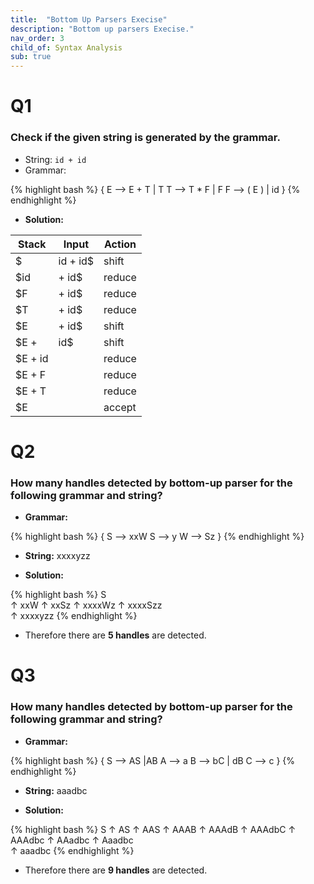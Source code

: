 ```yaml
---
title:  "Bottom Up Parsers Execise"
description: "Bottom up parsers Execise."
nav_order: 3
child_of: Syntax Analysis
sub: true
---
```


# Q1

### Check if the given string is generated by the grammar.

- String: `id + id`
- Grammar:

{% highlight bash %}
{ 
    E --> E + T | T
    T --> T * F | F
    F --> ( E ) | id
}
{% endhighlight %}

- **Solution:**

|Stack|Input|Action|
|-|-|-|
|$|id + id\$|shift|
|$id|+ id\$|reduce|
|$F|+ id\$|reduce|
|$T|+ id\$|reduce|
|$E|+ id\$|shift|
|$E +|id\$|shift|
|$E + id||reduce|
|$E + F||reduce|
|$E + T||reduce|
|$E||accept|

# Q2

### How many handles detected by bottom-up parser for the following grammar and string?

- **Grammar:**

{% highlight bash %}
{ 
    S --> xxW
    S --> y
    W --> Sz 
}
{% endhighlight %}

- **String:** xxxxyzz

- **Solution:**

{% highlight bash %}
  S  
  ↑
 xxW
  ↑
 xxSz
  ↑
xxxxWz
  ↑
xxxxSzz  
  ↑
xxxxyzz
{% endhighlight %}

- Therefore there are **5 handles** are detected.

# Q3

### How many handles detected by bottom-up parser for the following grammar and string?

- **Grammar:**

{% highlight bash %}
{ 
    S --> AS |AB
    A --> a
    B --> bC | dB
    C --> c
}
{% endhighlight %}

- **String:** aaadbc

- **Solution:**

{% highlight bash %}
  S
  ↑
 AS
  ↑
AAS
  ↑
 AAAB
  ↑
AAAdB 
  ↑
AAAdbC
  ↑
AAAdbc
  ↑
AAadbc
  ↑
Aaadbc  
  ↑
aaadbc
{% endhighlight %}

- Therefore there are **9 handles** are detected.
